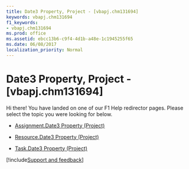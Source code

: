 ```yaml
---
title: Date3 Property, Project - [vbapj.chm131694]
keywords: vbapj.chm131694
f1_keywords:
- vbapj.chm131694
ms.prod: office
ms.assetid: ebcc13b6-c9f4-4d1b-a48e-1c1945255f65
ms.date: 06/08/2017
localization_priority: Normal
---
```



# Date3 Property, Project - [vbapj.chm131694]

Hi there! You have landed on one of our F1 Help redirector pages. Please select the topic you were looking for below.

- [Assignment.Date3 Property (Project)](https://msdn.microsoft.com/library/7ddf378a-2ea4-0c66-4266-4ca77d86e18f%28Office.15%29.aspx)

- [Resource.Date3 Property (Project)](https://msdn.microsoft.com/library/b8665b0a-8fa9-2497-d907-19710e2866bb%28Office.15%29.aspx)

- [Task.Date3 Property (Project)](https://msdn.microsoft.com/library/083bcf61-dfb1-a5f3-06f9-45c5585b03b4%28Office.15%29.aspx)

[!include[Support and feedback](~/includes/feedback-boilerplate.md)]